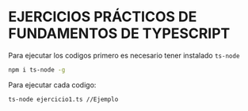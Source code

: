 # EJERCICIOS PRÁCTICOS DE FUNDAMENTOS DE TYPESCRIPT

Para ejecutar los codigos primero es necesario tener instalado `ts-node`
```bash
npm i ts-node -g
```

Para ejecutar cada codigo:
````bash
ts-node ejercicio1.ts //Ejemplo
